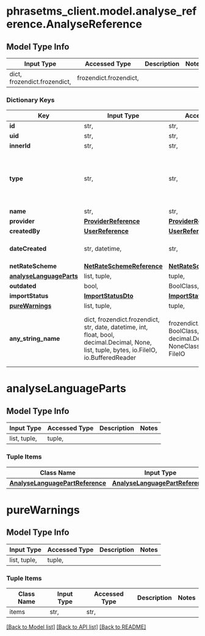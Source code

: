 # phrasetms_client.model.analyse_reference.AnalyseReference

## Model Type Info

| Input Type                   | Accessed Type          | Description | Notes |
| ---------------------------- | ---------------------- | ----------- | ----- |
| dict, frozendict.frozendict, | frozendict.frozendict, |             |

### Dictionary Keys

| Key                                               | Input Type                                                                                                                                  | Accessed Type                                                                           | Description                                                        | Notes                                                                                                          |
| ------------------------------------------------- | ------------------------------------------------------------------------------------------------------------------------------------------- | --------------------------------------------------------------------------------------- | ------------------------------------------------------------------ | -------------------------------------------------------------------------------------------------------------- |
| **id**                                            | str,                                                                                                                                        | str,                                                                                    |                                                                    | [optional]                                                                                                     |
| **uid**                                           | str,                                                                                                                                        | str,                                                                                    |                                                                    | [optional]                                                                                                     |
| **innerId**                                       | str,                                                                                                                                        | str,                                                                                    |                                                                    | [optional]                                                                                                     |
| **type**                                          | str,                                                                                                                                        | str,                                                                                    |                                                                    | [optional] must be one of ["PreAnalyse", "PostAnalyse", "PreAnalyseTarget", "Compare", "PreAnalyseProvider", ] |
| **name**                                          | str,                                                                                                                                        | str,                                                                                    |                                                                    | [optional]                                                                                                     |
| **provider**                                      | [**ProviderReference**](ProviderReference.md)                                                                                               | [**ProviderReference**](ProviderReference.md)                                           |                                                                    | [optional]                                                                                                     |
| **createdBy**                                     | [**UserReference**](UserReference.md)                                                                                                       | [**UserReference**](UserReference.md)                                                   |                                                                    | [optional]                                                                                                     |
| **dateCreated**                                   | str, datetime,                                                                                                                              | str,                                                                                    |                                                                    | [optional] value must conform to RFC-3339 date-time                                                            |
| **netRateScheme**                                 | [**NetRateSchemeReference**](NetRateSchemeReference.md)                                                                                     | [**NetRateSchemeReference**](NetRateSchemeReference.md)                                 |                                                                    | [optional]                                                                                                     |
| **[analyseLanguageParts](#analyseLanguageParts)** | list, tuple,                                                                                                                                | tuple,                                                                                  |                                                                    | [optional]                                                                                                     |
| **outdated**                                      | bool,                                                                                                                                       | BoolClass,                                                                              |                                                                    | [optional]                                                                                                     |
| **importStatus**                                  | [**ImportStatusDto**](ImportStatusDto.md)                                                                                                   | [**ImportStatusDto**](ImportStatusDto.md)                                               |                                                                    | [optional]                                                                                                     |
| **[pureWarnings](#pureWarnings)**                 | list, tuple,                                                                                                                                | tuple,                                                                                  |                                                                    | [optional]                                                                                                     |
| **any_string_name**                               | dict, frozendict.frozendict, str, date, datetime, int, float, bool, decimal.Decimal, None, list, tuple, bytes, io.FileIO, io.BufferedReader | frozendict.frozendict, str, BoolClass, decimal.Decimal, NoneClass, tuple, bytes, FileIO | any string name can be used but the value must be the correct type | [optional]                                                                                                     |

# analyseLanguageParts

## Model Type Info

| Input Type   | Accessed Type | Description | Notes |
| ------------ | ------------- | ----------- | ----- |
| list, tuple, | tuple,        |             |

### Tuple Items

| Class Name                                                          | Input Type                                                          | Accessed Type                                                       | Description | Notes |
| ------------------------------------------------------------------- | ------------------------------------------------------------------- | ------------------------------------------------------------------- | ----------- | ----- |
| [**AnalyseLanguagePartReference**](AnalyseLanguagePartReference.md) | [**AnalyseLanguagePartReference**](AnalyseLanguagePartReference.md) | [**AnalyseLanguagePartReference**](AnalyseLanguagePartReference.md) |             |

# pureWarnings

## Model Type Info

| Input Type   | Accessed Type | Description | Notes |
| ------------ | ------------- | ----------- | ----- |
| list, tuple, | tuple,        |             |

### Tuple Items

| Class Name | Input Type | Accessed Type | Description | Notes |
| ---------- | ---------- | ------------- | ----------- | ----- |
| items      | str,       | str,          |             |

[[Back to Model list]](../../README.md#documentation-for-models) [[Back to API list]](../../README.md#documentation-for-api-endpoints) [[Back to README]](../../README.md)
